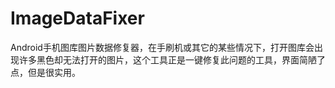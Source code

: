 ImageDataFixer
==============

Android手机图库图片数据修复器，在手刷机或其它的某些情况下，打开图库会出现许多黑色却无法打开的图片，这个工具正是一键修复此问题的工具，界面简陋了点，但是很实用。
